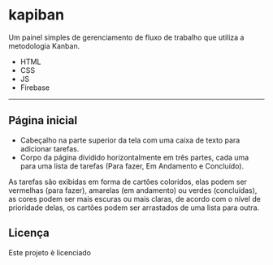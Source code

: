 # kapiban

Um painel simples de gerenciamento de fluxo de trabalho que utiliza a metodologia Kanban.

- HTML
- CSS
- JS
- Firebase

---

## Página inicial

- Cabeçalho na parte superior da tela com uma caixa de texto para adicionar tarefas.
- Corpo da página dividido horizontalmente em três partes, cada uma para uma lista de tarefas (Para fazer, Em Andamento e Concluído).

As tarefas são exibidas em forma de cartões coloridos, elas podem ser vermelhas (para fazer), amarelas (em andamento) ou verdes (concluídas), as cores podem ser mais escuras ou mais claras, de acordo com o nível de prioridade delas, os cartões podem ser arrastados de uma lista para outra.

## Licença

Este projeto è licenciado
